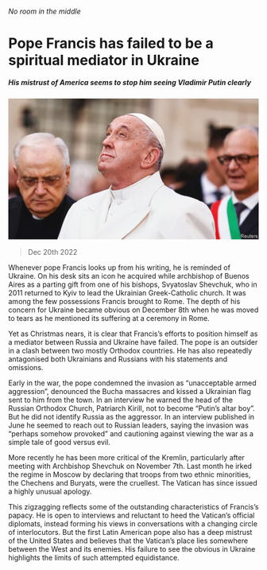 ###### No room in the middle

# Pope Francis has failed to be a spiritual mediator in Ukraine 

##### His mistrust of America seems to stop him seeing Vladimir Putin clearly 

![image](images/20221224_EUP001.jpg) 

> Dec 20th 2022 

Whenever pope Francis looks up from his writing, he is reminded of Ukraine. On his desk sits an icon he acquired while archbishop of Buenos Aires as a parting gift from one of his bishops, Svyatoslav Shevchuk, who in 2011 returned to Kyiv to lead the Ukrainian Greek-Catholic church. It was among the few possessions Francis brought to Rome. The depth of his concern for Ukraine became obvious on December 8th when he was moved to tears as he mentioned its suffering at a ceremony in Rome. 

Yet as Christmas nears, it is clear that Francis’s efforts to position himself as a mediator between Russia and Ukraine have failed. The pope is an outsider in a clash between two mostly Orthodox countries. He has also repeatedly antagonised both Ukrainians and Russians with his statements and omissions.

Early in the war, the pope condemned the invasion as “unacceptable armed aggression”, denounced the Bucha massacres and kissed a Ukrainian flag sent to him from the town. In an interview he warned the head of the Russian Orthodox Church, Patriarch Kirill, not to become “Putin’s altar boy”. But he did not identify Russia as the aggressor. In an interview published in June he seemed to reach out to Russian leaders, saying the invasion was “perhaps somehow provoked” and cautioning against viewing the war as a simple tale of good versus evil.

More recently he has been more critical of the Kremlin, particularly after meeting with Archbishop Shevchuk on November 7th. Last month he irked the regime in Moscow by declaring that troops from two ethnic minorities, the Chechens and Buryats, were the cruellest. The Vatican has since issued a highly unusual apology.

This zigzagging reflects some of the outstanding characteristics of Francis’s papacy. He is open to interviews and reluctant to heed the Vatican’s official diplomats, instead forming his views in conversations with a changing circle of interlocutors. But the first Latin American pope also has a deep mistrust of the United States and believes that the Vatican’s place lies somewhere between the West and its enemies. His failure to see the obvious in Ukraine highlights the limits of such attempted equidistance.


